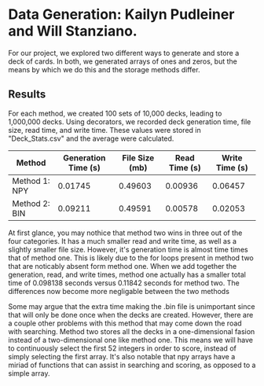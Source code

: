 # Data Generation: Kailyn Pudleiner and Will Stanziano. 

For our project, we explored two different ways to generate and store a deck of cards. In both, we generated arrays of ones and zeros, but the means by which we do this and the storage methods differ.

## Results

For each method, we created 100 sets of 10,000 decks, leading to 1,000,000 decks. Using decorators, we recorded deck generation time, file size, read time, and write time. These values were stored in "Deck_Stats.csv" and the average were calculated. 

|Method        |Generation Time (s) |File Size (mb) |Read Time (s) |Write Time (s) |
|--------------|--------------------|---------------|--------------|---------------|
|Method 1: NPY |0.01745             |0.49603        |0.00936       |0.06457        |
|Method 2: BIN |0.09211             |0.49591        |0.00578       |0.02053        |

At first glance, you may nothice that method two wins in three out of the four categories. It has a much smaller read and write time, as well as a slightly smaller file size. However, it's generation time is almost time times that of method one. This is likely due to the for loops present in method two that are noticably absent form method one. When we add together the generation, read, and write times, method one actually has a smaller total time of 0.098138 seconds versus 0.11842 seconds for method two. The differences now become more negligable between the two methods

Some may argue that the extra time making the .bin file is unimportant since that will only be done once when the decks are created. However, there are a couple other problems with this method that may come down the road with searching. Method two stores all the decks in a one-dimensional fasion instead of a two-dimensional one like method one. This means we will have to continuously select the first 52 integers in order to score, instead of simply selecting the first array. It's also notable that npy arrays have a miriad of functions that can assist in searching and scoring, as opposed to a simple array.

